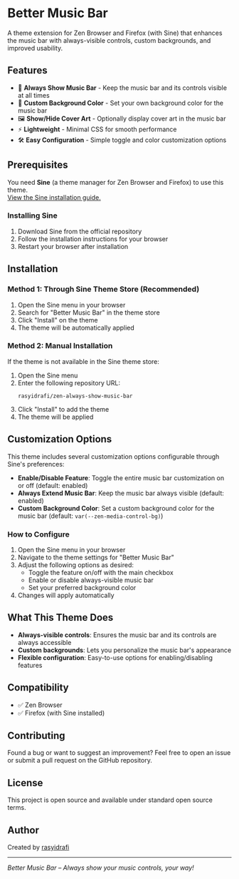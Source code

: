 # Better Music Bar

A theme extension for Zen Browser and Firefox (with Sine) that enhances the music bar with always-visible controls, custom backgrounds, and improved usability.

## Features

- 🎵 **Always Show Music Bar** - Keep the music bar and its controls visible at all times
- 🎨 **Custom Background Color** - Set your own background color for the music bar
- 🖼️ **Show/Hide Cover Art** - Optionally display cover art in the music bar
- ⚡ **Lightweight** - Minimal CSS for smooth performance
- 🛠️ **Easy Configuration** - Simple toggle and color customization options

## Prerequisites

You need **Sine** (a theme manager for Zen Browser and Firefox) to use this theme.  
[View the Sine installation guide.](https://github.com/CosmoCreeper/Sine#%EF%B8%8F-installation)

### Installing Sine

1. Download Sine from the official repository
2. Follow the installation instructions for your browser
3. Restart your browser after installation

## Installation

### Method 1: Through Sine Theme Store (Recommended)

1. Open the Sine menu in your browser
2. Search for "Better Music Bar" in the theme store
3. Click "Install" on the theme
4. The theme will be automatically applied

### Method 2: Manual Installation

If the theme is not available in the Sine theme store:

1. Open the Sine menu
2. Enter the following repository URL:
   ```
   rasyidrafi/zen-always-show-music-bar
   ```
3. Click "Install" to add the theme
4. The theme will be applied

## Customization Options

This theme includes several customization options configurable through Sine's preferences:

- **Enable/Disable Feature**: Toggle the entire music bar customization on or off (default: enabled)
- **Always Extend Music Bar**: Keep the music bar always visible (default: enabled)
- **Custom Background Color**: Set a custom background color for the music bar (default: `var(--zen-media-control-bg)`)

### How to Configure

1. Open the Sine menu in your browser
2. Navigate to the theme settings for "Better Music Bar"
3. Adjust the following options as desired:
   - Toggle the feature on/off with the main checkbox
   - Enable or disable always-visible music bar
   - Set your preferred background color
4. Changes will apply automatically

## What This Theme Does

- **Always-visible controls**: Ensures the music bar and its controls are always accessible
- **Custom backgrounds**: Lets you personalize the music bar's appearance
- **Flexible configuration**: Easy-to-use options for enabling/disabling features

## Compatibility

- ✅ Zen Browser
- ✅ Firefox (with Sine installed)

## Contributing

Found a bug or want to suggest an improvement? Feel free to open an issue or submit a pull request on the GitHub repository.

## License

This project is open source and available under standard open source terms.

## Author

Created by [rasyidrafi](https://github.com/rasyidrafi)

---

*Better Music Bar – Always show your music controls, your way!*